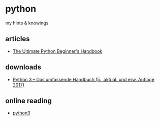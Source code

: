 # python
my hints &amp; knowings

## articles
* [The Ultimate Python Beginner's Handbook](https://www.freecodecamp.org/news/the-python-guide-for-beginners/#installingpython3)

## downloads
* [Python 3 – Das umfassende Handbuch (5., aktual. und erw. Auflage 2017)](https://www.heise.de/download/product/python-3-das-umfassende-handbuch-50453)  

## online reading
* [python3](http://openbook.rheinwerk-verlag.de/python/)

